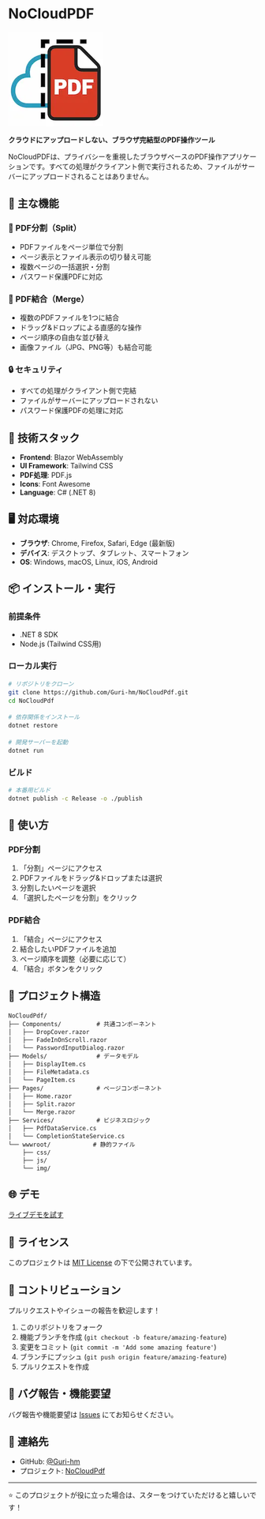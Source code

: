 # NoCloudPDF

![NoCloudPDF Logo](./wwwroot/img/logo.webp)

**クラウドにアップロードしない、ブラウザ完結型のPDF操作ツール**

NoCloudPDFは、プライバシーを重視したブラウザベースのPDF操作アプリケーションです。すべての処理がクライアント側で実行されるため、ファイルがサーバーにアップロードされることはありません。

## 🌟 主な機能

### 📄 PDF分割（Split）
- PDFファイルをページ単位で分割
- ページ表示とファイル表示の切り替え可能
- 複数ページの一括選択・分割
- パスワード保護PDFに対応

### 🔗 PDF結合（Merge）
- 複数のPDFファイルを1つに結合
- ドラッグ&ドロップによる直感的な操作
- ページ順序の自由な並び替え
- 画像ファイル（JPG、PNG等）も結合可能

### 🔒 セキュリティ
- すべての処理がクライアント側で完結
- ファイルがサーバーにアップロードされない
- パスワード保護PDFの処理に対応

## 🚀 技術スタック

- **Frontend**: Blazor WebAssembly
- **UI Framework**: Tailwind CSS
- **PDF処理**: PDF.js
- **Icons**: Font Awesome
- **Language**: C# (.NET 8)

## 🖥️ 対応環境

- **ブラウザ**: Chrome, Firefox, Safari, Edge (最新版)
- **デバイス**: デスクトップ、タブレット、スマートフォン
- **OS**: Windows, macOS, Linux, iOS, Android

## 📦 インストール・実行

### 前提条件
- .NET 8 SDK
- Node.js (Tailwind CSS用)

### ローカル実行
```bash
# リポジトリをクローン
git clone https://github.com/Guri-hm/NoCloudPdf.git
cd NoCloudPdf

# 依存関係をインストール
dotnet restore

# 開発サーバーを起動
dotnet run
```

### ビルド
```bash
# 本番用ビルド
dotnet publish -c Release -o ./publish
```

## 🎯 使い方

### PDF分割
1. 「分割」ページにアクセス
2. PDFファイルをドラッグ&ドロップまたは選択
3. 分割したいページを選択
4. 「選択したページを分割」をクリック

### PDF結合
1. 「結合」ページにアクセス
2. 結合したいPDFファイルを追加
3. ページ順序を調整（必要に応じて）
4. 「結合」ボタンをクリック

## 🔧 プロジェクト構造

```
NoCloudPdf/
├── Components/          # 共通コンポーネント
│   ├── DropCover.razor
│   ├── FadeInOnScroll.razor
│   └── PasswordInputDialog.razor
├── Models/              # データモデル
│   ├── DisplayItem.cs
│   ├── FileMetadata.cs
│   └── PageItem.cs
├── Pages/               # ページコンポーネント
│   ├── Home.razor
│   ├── Split.razor
│   └── Merge.razor
├── Services/            # ビジネスロジック
│   ├── PdfDataService.cs
│   └── CompletionStateService.cs
└── wwwroot/            # 静的ファイル
    ├── css/
    ├── js/
    └── img/
```

## 🌐 デモ

[ライブデモを試す](https://guri-hm.github.io/NoCloudPdf/)

## 📝 ライセンス

このプロジェクトは [MIT License](LICENSE) の下で公開されています。

## 🤝 コントリビューション

プルリクエストやイシューの報告を歓迎します！

1. このリポジトリをフォーク
2. 機能ブランチを作成 (`git checkout -b feature/amazing-feature`)
3. 変更をコミット (`git commit -m 'Add some amazing feature'`)
4. ブランチにプッシュ (`git push origin feature/amazing-feature`)
5. プルリクエストを作成

## 🐛 バグ報告・機能要望

バグ報告や機能要望は [Issues](https://github.com/Guri-hm/NoCloudPdf/issues) にてお知らせください。

## 📧 連絡先

- GitHub: [@Guri-hm](https://github.com/Guri-hm)
- プロジェクト: [NoCloudPdf](https://github.com/Guri-hm/NoCloudPdf)

---

⭐ このプロジェクトが役に立った場合は、スターをつけていただけると嬉しいです！
